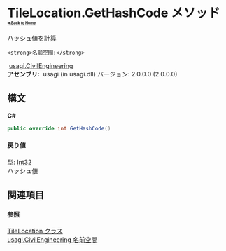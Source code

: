 # TileLocation.GetHashCode メソッド <div style="font-size:30%"><a href="https://github.com/usagi/usagi.cs/blob/master/docs/Home.md">≪Back to Home</a></div> 

ハッシュ値を計算


    <strong>名前空間:</strong>
&nbsp;<a href="N_usagi_CivilEngineering.md">usagi.CivilEngineering</a><br /><strong>アセンブリ:</strong>
&nbsp;usagi (in usagi.dll) バージョン: 2.0.0.0 (2.0.0.0)

## 構文

**C#**<br />
``` C#
public override int GetHashCode()
```


#### 戻り値
型: <a href="http://msdn2.microsoft.com/ja-jp/library/td2s409d" target="_blank">Int32</a><br />ハッシュ値

## 関連項目


#### 参照
<a href="T_usagi_CivilEngineering_TileLocation.md">TileLocation クラス</a><br /><a href="N_usagi_CivilEngineering.md">usagi.CivilEngineering 名前空間</a><br />